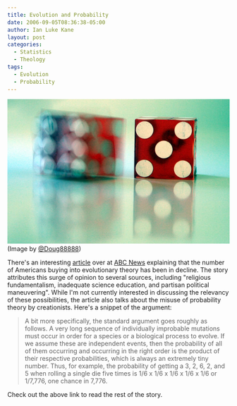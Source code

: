 ```yaml
---
title: Evolution and Probability
date: 2006-09-05T08:36:38-05:00
author: Ian Luke Kane
layout: post
categories:
  - Statistics
  - Theology
tags:
  - Evolution
  - Probability
---
```


![(Image by @Doug88888)](/assets/dice.jpg)  
(Image by [@Doug88888](http://www.flickr.com/photos/doug88888/2825008179/sizes/z/in/photostream/))

There's an interesting
[article](http://abcnews.go.com/Technology/story?id=2384584&page=1) over
at [ABC News](http://abcnews.go.com) explaining that the number of
Americans buying into evolutionary theory has been in decline. The story
attributes this surge of opinion to several sources, including
"religious fundamentalism, inadequate science education, and partisan
political maneuvering". While I'm not currently interested in discussing
the relevancy of these possibilities, the article also talks about the
misuse of probability theory by creationists. Here's a snippet of the
argument:

> A bit more specifically, the standard argument goes roughly as
> follows. A very long sequence of individually improbable mutations
> must occur in order for a species or a biological process to evolve.
> If we assume these are independent events, then the probability of all
> of them occurring and occurring in the right order is the product of
> their respective probabilities, which is always an extremely tiny
> number. Thus, for example, the probability of getting a 3, 2, 6, 2,
> and 5 when rolling a single die five times is 1/6 x 1/6 x 1/6 x 1/6 x
> 1/6 or 1/7,776‚ one chance in 7,776.

Check out the above link to read the rest of the story.